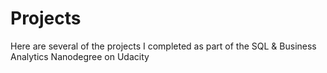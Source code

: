 # Projects
Here are several of the projects I completed as part of the SQL & Business Analytics Nanodegree on Udacity
